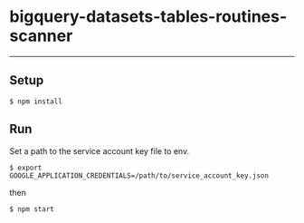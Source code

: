 # bigquery-datasets-tables-routines-scanner

---

## Setup

```
$ npm install
```

## Run

Set a path to the service account key file to env.

```
$ export GOOGLE_APPLICATION_CREDENTIALS=/path/to/service_account_key.json
```

then

```
$ npm start
```

